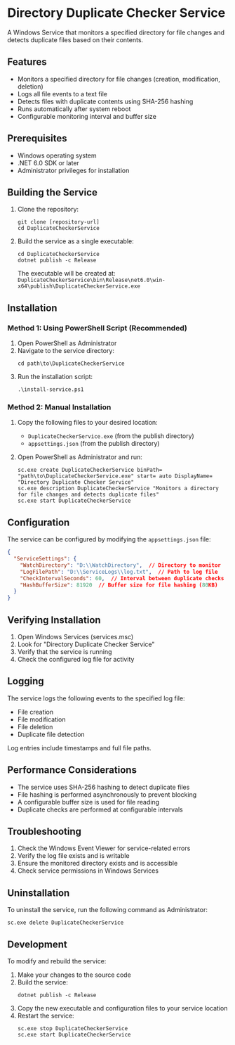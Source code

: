 # Directory Duplicate Checker Service

A Windows Service that monitors a specified directory for file changes and detects duplicate files based on their contents.

## Features

- Monitors a specified directory for file changes (creation, modification, deletion)
- Logs all file events to a text file
- Detects files with duplicate contents using SHA-256 hashing
- Runs automatically after system reboot
- Configurable monitoring interval and buffer size

## Prerequisites

- Windows operating system
- .NET 6.0 SDK or later
- Administrator privileges for installation

## Building the Service

1. Clone the repository:
   ```
   git clone [repository-url]
   cd DuplicateCheckerService
   ```

2. Build the service as a single executable:
   ```
   cd DuplicateCheckerService
   dotnet publish -c Release
   ```

   The executable will be created at:
   `DuplicateCheckerService\bin\Release\net6.0\win-x64\publish\DuplicateCheckerService.exe`

## Installation

### Method 1: Using PowerShell Script (Recommended)

1. Open PowerShell as Administrator
2. Navigate to the service directory:
   ```
   cd path\to\DuplicateCheckerService
   ```
3. Run the installation script:
   ```
   .\install-service.ps1
   ```

### Method 2: Manual Installation

1. Copy the following files to your desired location:
   - `DuplicateCheckerService.exe` (from the publish directory)
   - `appsettings.json` (from the publish directory)

2. Open PowerShell as Administrator and run:
   ```
   sc.exe create DuplicateCheckerService binPath= "path\to\DuplicateCheckerService.exe" start= auto DisplayName= "Directory Duplicate Checker Service"
   sc.exe description DuplicateCheckerService "Monitors a directory for file changes and detects duplicate files"
   sc.exe start DuplicateCheckerService
   ```

## Configuration

The service can be configured by modifying the `appsettings.json` file:

```json
{
  "ServiceSettings": {
    "WatchDirectory": "D:\\WatchDirectory",  // Directory to monitor
    "LogFilePath": "D:\\ServiceLogs\\log.txt",  // Path to log file
    "CheckIntervalSeconds": 60,  // Interval between duplicate checks
    "HashBufferSize": 81920  // Buffer size for file hashing (80KB)
  }
}
```

## Verifying Installation

1. Open Windows Services (services.msc)
2. Look for "Directory Duplicate Checker Service"
3. Verify that the service is running
4. Check the configured log file for activity

## Logging

The service logs the following events to the specified log file:
- File creation
- File modification
- File deletion
- Duplicate file detection

Log entries include timestamps and full file paths.

## Performance Considerations

- The service uses SHA-256 hashing to detect duplicate files
- File hashing is performed asynchronously to prevent blocking
- A configurable buffer size is used for file reading
- Duplicate checks are performed at configurable intervals

## Troubleshooting

1. Check the Windows Event Viewer for service-related errors
2. Verify the log file exists and is writable
3. Ensure the monitored directory exists and is accessible
4. Check service permissions in Windows Services

## Uninstallation

To uninstall the service, run the following command as Administrator:
```
sc.exe delete DuplicateCheckerService
```

## Development

To modify and rebuild the service:

1. Make your changes to the source code
2. Build the service:
   ```
   dotnet publish -c Release
   ```
3. Copy the new executable and configuration files to your service location
4. Restart the service:
   ```
   sc.exe stop DuplicateCheckerService
   sc.exe start DuplicateCheckerService
   ``` 